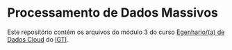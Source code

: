 # Processamento de Dados Massivos

Este repositório contém os arquivos do módulo 3 do curso [Egenhario/(a) de Dados Cloud](https://www.igti.com.br/bootcamp/engenheiro-de-dados-cloud) do [IGTI](https://www.igti.com.br/).